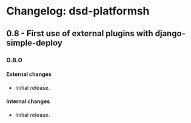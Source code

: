 Changelog: dsd-platformsh
===

0.8 - First use of external plugins with django-simple-deploy
---

### 0.8.0

#### External changes

- Initial release.

#### Internal changes

- Initial release.